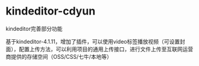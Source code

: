 # kindeditor-cdyun
 kindeditor完善部分功能
 
基于kindeditor-4.1.11，增加了插件，可以使用video标签播放视频（可设置封面），配置上传方法，可以利用项目的通用上传接口，进行文件上传至互联网运营商提供的存储空间（OSS/CSS/七牛/本地等）
